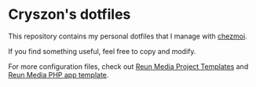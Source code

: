 # Cryszon's dotfiles

This repository contains my personal dotfiles that I manage with
[chezmoi](https://github.com/twpayne/chezmoi).

If you find something useful, feel free to copy and modify.

For more configuration files, check out [Reun Media Project
Templates](https://github.com/Reun-Media/project-templates) and [Reun Media PHP
app template](https://github.com/Reun-Media/php-app-template).
